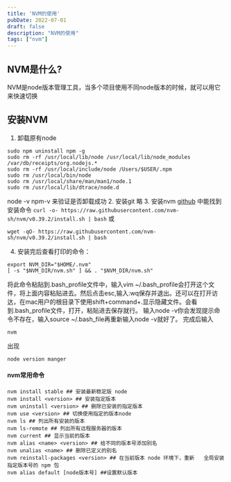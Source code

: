 ```yaml
---
title: 'NVM的使用'
pubDate: 2022-07-01
draft: false
description: "NVM的使用"
tags: ["nvm"]
---
```


## NVM是什么?
NVM是node版本管理工具，当多个项目使用不同node版本的时候，就可以用它来快速切换
## 安装NVM
1. 卸载原有node
```
sudo npm uninstall npm -g
sudo rm -rf /usr/local/lib/node /usr/local/lib/node_modules /var/db/receipts/org.nodejs.*
sudo rm -rf /usr/local/include/node /Users/$USER/.npm
sudo rm /usr/local/bin/node
sudo rm /usr/local/share/man/man1/node.1
sudo rm /usr/local/lib/dtrace/node.d
```
node -v npm-v 来验证是否卸载成功
2. 安装git
略
3. 安装nvm
[github](https://github.com/nvm-sh/nvm) 中能找到安装命令
``
curl -o- https://raw.githubusercontent.com/nvm-sh/nvm/v0.39.2/install.sh | bash
``
或
```
wget -qO- https://raw.githubusercontent.com/nvm-sh/nvm/v0.39.2/install.sh | bash
```
4. 安装完后查看打印的命令：
```
export NVM_DIR="$HOME/.nvm"
[ -s "$NVM_DIR/nvm.sh" ] && . "$NVM_DIR/nvm.sh"
```
将此命令粘贴到.bash_profile文件中，输入vim ~/.bash_profile会打开这个文件，将上面内容粘贴进去。然后点击esc,输入:wq保存并退出。还可以在打开访达，在mac用户的根目录下使用shift+command+.显示隐藏文件。会看到.bash_profile文件，打开，粘贴进去保存就行。
输入node -v你会发现提示命令不存在，输入source ~/.bash_file再重新输入node -v就好了。
完成后输入
```
nvm
```
出现
```
node version manger
```

#### nvm常用命令
```
nvm install stable ## 安装最新稳定版 node
nvm install <version> ## 安装指定版本
nvm uninstall <version> ## 删除已安装的指定版本
nvm use <version> ## 切换使用指定的版本node
nvm ls ## 列出所有安装的版本
nvm ls-remote ## 列出所有远程服务器的版本
nvm current ## 显示当前的版本
nvm alias <name> <version> ## 给不同的版本号添加别名
nvm unalias <name> ## 删除已定义的别名
nvm reinstall-packages <version> ## 在当前版本 node 环境下，重新   全局安装指定版本号的 npm 包
nvm alias default [node版本号] ##设置默认版本
```



